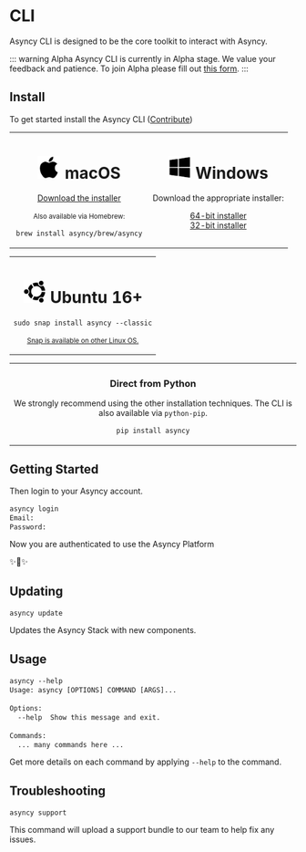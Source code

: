 # CLI

Asyncy CLI is designed to be the core toolkit to interact with Asyncy.

::: warning Alpha
Asyncy CLI is currently in Alpha stage. We value your feedback and patience.
To join Alpha please fill out [this form](https://asyncy.click/beta).
:::

## Install
To get started install the Asyncy CLI ([Contribute](https://github.com/asyncy/cli))

<table width="100%">
<tr>
<td style="text-align:center" width="50%" valign="top">
<h1><img src="./apple-logo.svg" width="40"> macOS</h1>

<a href="https://github.com/asyncy/cli/releases/download/0.0.6/asyncy-0.0.6.pkg" class="button">Download the installer</a>

<small>Also available via Homebrew:</small>

```shell
brew install asyncy/brew/asyncy
```

</td>
<td style="text-align:center" width="50%" valign="top">
<h1><img src="./windows-logo.svg" width="40"> Windows</h1>

Download the appropriate installer:

<div><a href="https://github.com/asyncy/cli/releases/download/0.0.6/asyncy-x64.exe" class="button">64-bit installer</a></div>

<div><a href="#" class="button">32-bit installer</a></div>

</td>
</tr>
</table>

<table width="100%">
<tr>
<td style="text-align:center" valign="top">
<h1><img src="./ubuntu-logo.svg" width="40"> Ubuntu 16+</h1>

```shell
sudo snap install asyncy --classic
```

<small><a href="https://snapcraft.io/">Snap is available on other Linux OS.</a></small>

</td>
</tr>
</table>

<table width="100%">
<tr>
<td style="text-align:center" valign="top">
<h3>Direct from Python</h3>

We strongly recommend using the other installation techniques.
The CLI is also available via `python-pip`.

```shell
pip install asyncy
```

</td>
</tr>
</table>

## Getting Started

Then login to your Asyncy account.

```shell
asyncy login
Email:
Password:
```

Now you are authenticated to use the Asyncy Platform

:sparkles::cake::sparkles:

## Updating

```shell
asyncy update
```

Updates the Asyncy Stack with new components.

## Usage
```shell
asyncy --help
Usage: asyncy [OPTIONS] COMMAND [ARGS]...

Options:
  --help  Show this message and exit.

Commands:
  ... many commands here ...
```

Get more details on each command by applying `--help` to the command.

## Troubleshooting

```shell
asyncy support
```

This command will upload a support bundle to our team to help fix any issues.
